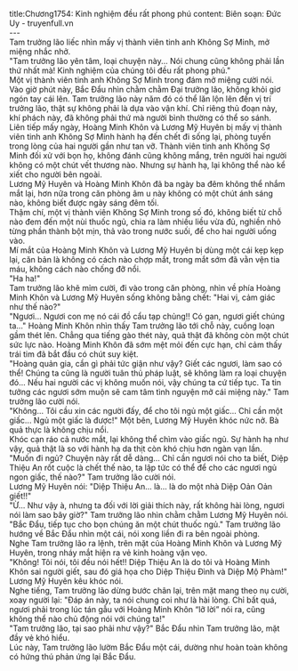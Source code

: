title:Chương1754: Kinh nghiệm đều rất phong phú
content:
Biên soạn: Đức Uy - truyenfull.vn<br>---<br>Tam trưởng lão liếc nhìn mấy vị thành viên tinh anh Không Sợ Minh, mở miệng nhắc nhở.<br>"Tam trưởng lão yên tâm, loại chuyện này... Nói chung cũng không phải lần thứ nhất mà! Kinh nghiệm của chúng tôi đều rất phong phú."<br>Một vị thành viên tinh anh Không Sợ Minh trong đám mở miệng cười nói.<br>Vào giờ phút này, Bắc Đẩu nhìn chằm chằm Đại trưởng lão, không khỏi giơ ngón tay cái lên. Tam trưởng lão này năm đó có thể lăn lộn lên đến vị trí trưởng lão, thật sự không phải là dựa vào vận khí. Chỉ riêng thủ đoạn này, khí phách này, đã không phải thứ mà người bình thường có thể so sánh.<br>Liên tiếp mấy ngày, Hoàng Minh Khôn và Lương Mỹ Huyên bị mấy vị thành viên tinh anh Không Sợ Minh hành hạ đến chết đi sống lại, phòng tuyến trong lòng của hai người gần như tan vỡ. Thành viên tinh anh Không Sợ Minh đối xử với bọn họ, không đánh cũng không mắng, trên người hai người không có một chút vết thương nào. Nhưng sự hành hạ, lại không thể nào kể xiết cho người bên ngoài.<br>Lương Mỹ Huyên và Hoàng Minh Khôn đã ba ngày ba đêm không thể nhắm mắt lại, hơn nữa trong căn phòng âm u này không có một chút ánh sáng nào, không biết được ngày sáng đêm tối.<br>Thậm chí, một vị thành viên Không Sợ Minh trong số đó, không biết từ chỗ nào đem đến một nùi thuốc ngủ, chia ra làm nhiều liều vừa đủ, nghiền nhỏ từng phần thành bột mịn, thả vào trong nước suối, để cho hai người uống vào.<br>Mí mắt của Hoàng Minh Khôn và Lương Mỹ Huyên bị dùng một cái kẹp kẹp lại, căn bản là không có cách nào chợp mắt, trong mắt sớm đã vằn vện tia máu, không cách nào chống đỡ nổi.<br>"Ha ha!"<br>Tam trưởng lão khẽ mỉm cười, đi vào trong căn phòng, nhìn về phía Hoàng Minh Khôn và Lương Mỹ Huyên sống không bằng chết: "Hai vị, cảm giác như thế nào?"<br>"Ngươi... Ngươi con mẹ nó cái đồ cẩu tạp chủng!! Có gan, ngươi giết chúng ta..." Hoàng Minh Khôn nhìn thấy Tam trưởng lão tới chỗ này, cuồng loạn gầm thét lên. Chẳng qua tiếng gào thét này, quả thật đã không còn một chút sức lực nào. Hoàng Minh Khôn đã sớm mệt mỏi đến cực hạn, chỉ cảm thấy trái tim đã bắt đầu có chút suy kiệt.<br>"Hoàng quản gia, cần gì phải tức giận như vậy? Giết các ngươi, làm sao có thể! Chúng ta cũng là người tuân thủ pháp luật, sẽ không làm ra loại chuyện đó... Nếu hai người các vị không muốn nói, vậy chúng ta cứ tiếp tục. Ta tin tưởng các ngươi sớm muộn sẽ cam tâm tình nguyện mở cái miệng này." Tam trưởng lão cười nói.<br>"Không... Tôi cầu xin các người đấy, để cho tôi ngủ một giấc... Chỉ cần một giấc... Ngủ một giấc là được!" Một bên, Lương Mỹ Huyên khóc nức nở. Bà quả thực là không chịu nổi.<br>Khóc cạn ráo cả nước mắt, lại không thể chìm vào giấc ngủ. Sự hành hạ như vậy, quả thật là so với hành hạ da thịt còn khó chịu hơn ngàn vạn lần.<br>"Muốn đi ngủ? Chuyện này rất dễ dàng... Chỉ cần ngươi nói cho ta biết, Diệp Thiệu An rốt cuộc là chết thế nào, ta lập tức có thể để cho các ngươi ngủ ngon giấc, thế nào?" Tam trưởng lão cười nói.<br>Lương Mỹ Huyên nói: "Diệp Thiệu An... là... là do một nhà Diệp Oản Oản giết!!"<br>"Ừ... Như vậy à, nhưng ta đối với lời giải thích này, rất không hài lòng, ngươi nói làm sao bây giờ?" Tam trưởng lão nhìn chằm chằm Lương Mỹ Huyên nói.<br>"Bắc Đẩu, tiếp tục cho bọn chúng ăn một chút thuốc ngủ." Tam trưởng lão hướng về Bắc Đẩu nhìn một cái, nói xong liền đi ra bên ngoài phòng.<br>Nghe Tam trưởng lão ra lệnh, trên mặt của Hoàng Minh Khôn và Lương Mỹ Huyên, trong nháy mắt hiện ra vẻ kinh hoàng vặn vẹo.<br>"Không! Tôi nói, tôi đều nói hết!! Diệp Thiệu An là do tôi và Hoàng Minh Khôn sai người giết, sau đó giá họa cho Diệp Thiệu Đình và Diệp Mộ Phàm!" Lương Mỹ Huyên kêu khóc nói.<br>Nghe tiếng, Tam trưởng lão dừng bước chân lại, trên mặt mang theo nụ cười, xoay người lại: "Đáp án này, ta nói chung coi như là hài lòng. Chỉ bất quá, ngươi phải trong lúc tán gẫu với Hoàng Minh Khôn “lỡ lời” nói ra, cũng không thể nào chủ động nói với chúng ta!"<br>"Tam trưởng lão, tại sao phải như vậy?" Bắc Đẩu nhìn Tam trưởng lão, mặt đầy vẻ khó hiểu.<br>Lúc này, Tam trưởng lão lườm Bắc Đẩu một cái, dường như hoàn toàn không có hứng thú phản ứng lại Bắc Đẩu.